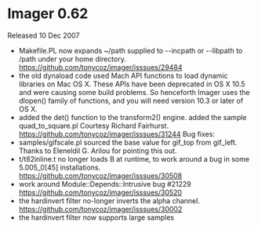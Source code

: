 # Imager 0.62

Released 10 Dec 2007

- Makefile.PL now expands ~/path supplied to --incpath or --libpath to /path under your home directory. https://github.com/tonycoz/imager/isssues/29484 
- the old dynaload code used Mach API functions to load dynamic libraries on Mac OS X. These APIs have been deprecated in OS X 10.5 and were causing some build problems. So henceforth Imager uses the dlopen() family of functions, and you will need version 10.3 or later of OS X. 
- added the det() function to the transform2() engine. added the sample quad_to_square.pl Courtesy Richard Fairhurst. https://github.com/tonycoz/imager/isssues/31244 Bug fixes: 
- samples/gifscale.pl sourced the base value for gif_top from gif_left. Thanks to Eleneldil G. Arilou for pointing this out. 
- t/t82inline.t no longer loads B at runtime, to work around a bug in some 5.005_0[45] installations. https://github.com/tonycoz/imager/isssues/30508 
- work around Module::Depends::Intrusive bug #21229 https://github.com/tonycoz/imager/isssues/30520 
- the hardinvert filter no-longer inverts the alpha channel. https://github.com/tonycoz/imager/isssues/30002 
- the hardinvert filter now supports large samples